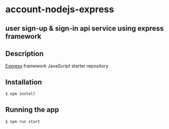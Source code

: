 # account-nodejs-express

## user sign-up & sign-in api service using express framework

## Description

[Express](https://github.com/expressjs/express) framework JavaScript starter repository.

## Installation

```bash
$ npm install
```

## Running the app

```bash
$ npm run start
```
